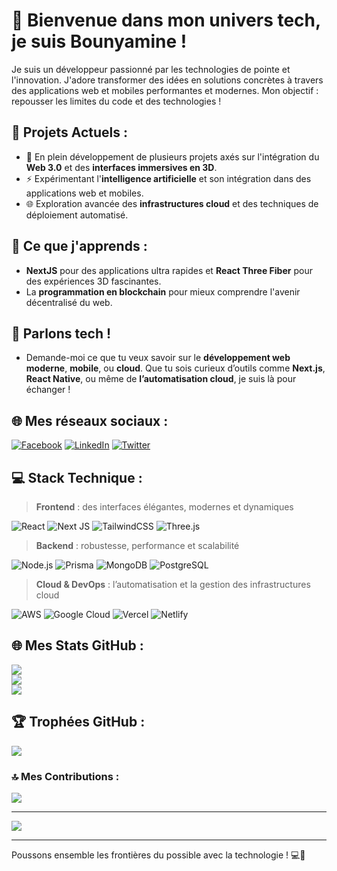 # 🚀 Bienvenue dans mon univers tech, je suis Bounyamine !

Je suis un développeur passionné par les technologies de pointe et l'innovation. J'adore transformer des idées en solutions concrètes à travers des applications web et mobiles performantes et modernes. Mon objectif : repousser les limites du code et des technologies !

## 🔭 Projets Actuels :
- 🚧 En plein développement de plusieurs projets axés sur l'intégration du **Web 3.0** et des **interfaces immersives en 3D**.
- ⚡️ Expérimentant l'**intelligence artificielle** et son intégration dans des applications web et mobiles.
- 🌐 Exploration avancée des **infrastructures cloud** et des techniques de déploiement automatisé.

## 🌱 Ce que j'apprends :
- **NextJS** pour des applications ultra rapides et **React Three Fiber** pour des expériences 3D fascinantes.
- La **programmation en blockchain** pour mieux comprendre l'avenir décentralisé du web.

## 💬 Parlons tech !
- Demande-moi ce que tu veux savoir sur le **développement web moderne**, **mobile**, ou **cloud**. Que tu sois curieux d’outils comme **Next.js**, **React Native**, ou même de **l’automatisation cloud**, je suis là pour échanger !

## 🌐 Mes réseaux sociaux :
[![Facebook](https://img.shields.io/badge/Facebook-%231877F2.svg?logo=Facebook&logoColor=white)](https://facebook.com/aajt.ajjt.552)
[![LinkedIn](https://img.shields.io/badge/LinkedIn-%230077B5.svg?logo=linkedin&logoColor=white)](https://www.linkedin.com/in/bounyamine)
[![Twitter](https://img.shields.io/badge/Twitter-%231DA1F2.svg?logo=Twitter&logoColor=white)](https://twitter.com/bounyamine)

## 💻 Stack Technique :
> **Frontend** : des interfaces élégantes, modernes et dynamiques

![React](https://img.shields.io/badge/React-%2320232a.svg?style=for-the-badge&logo=react&logoColor=%2361DAFB) 
![Next JS](https://img.shields.io/badge/Next-black?style=for-the-badge&logo=next.js&logoColor=white) 
![TailwindCSS](https://img.shields.io/badge/TailwindCSS-%2338B2AC.svg?style=for-the-badge&logo=tailwind-css&logoColor=white) 
![Three.js](https://img.shields.io/badge/Three.js-%23000000.svg?style=for-the-badge&logo=three.js&logoColor=white) 

> **Backend** : robustesse, performance et scalabilité

![Node.js](https://img.shields.io/badge/Node.js-%236DA55F.svg?style=for-the-badge&logo=node.js&logoColor=white) 
![Prisma](https://img.shields.io/badge/Prisma-3982CE?style=for-the-badge&logo=Prisma&logoColor=white) 
![MongoDB](https://img.shields.io/badge/MongoDB-%234ea94b.svg?style=for-the-badge&logo=mongodb&logoColor=white) 
![PostgreSQL](https://img.shields.io/badge/PostgreSQL-%23316192.svg?style=for-the-badge&logo=postgresql&logoColor=white)

> **Cloud & DevOps** : l’automatisation et la gestion des infrastructures cloud

![AWS](https://img.shields.io/badge/AWS-%23FF9900.svg?style=for-the-badge&logo=amazon-aws&logoColor=white) 
![Google Cloud](https://img.shields.io/badge/GoogleCloud-%234285F4.svg?style=for-the-badge&logo=google-cloud&logoColor=white) 
![Vercel](https://img.shields.io/badge/Vercel-%23000000.svg?style=for-the-badge&logo=vercel&logoColor=white) 
![Netlify](https://img.shields.io/badge/Netlify-%2300C7B7.svg?style=for-the-badge&logo=netlify&logoColor=white)

## 🌐 Mes Stats GitHub :
![](https://github-readme-stats.vercel.app/api?username=bounyamine&theme=radical&hide_border=true&include_all_commits=true&count_private=true)<br/>
![](https://github-readme-streak-stats.herokuapp.com/?user=bounyamine&theme=radical&hide_border=true)<br/>
![](https://github-readme-stats.vercel.app/api/top-langs/?username=bounyamine&theme=radical&hide_border=true&layout=compact)

## 🏆 Trophées GitHub :
![](https://github-profile-trophy.vercel.app/?username=bounyamine&theme=radical&no-frame=true&no-bg=false&margin-w=4)

### 🔝 Mes Contributions :
![](https://github-contributor-stats.vercel.app/api?username=bounyamine&limit=5&theme=radical&combine_all_yearly_contributions=true)

---

![]([![](https://visitcount.itsvg.in/api?id=bounyamine&label=Profile%20Views&color=6&icon=0&pretty=false)](https://visitcount.itsvg.in))

---

Poussons ensemble les frontières du possible avec la technologie ! 💻🚀
